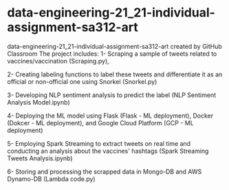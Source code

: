 # data-engineering-21_21-individual-assignment-sa312-art
data-engineering-21_21-individual-assignment-sa312-art created by GitHub Classroom
The project includes:
1- Scraping a sample of tweets related to vaccines/vaccination (Scraping.py),

2- Creating labeling functions to label these tweets and differentiate it as an official or non-official one using Snorkel (Snorkel.py)

3- Developing NLP sentiment analysis to predict the label (NLP Sentiment Analysis Model.ipynb)

4- Deploying the ML model using Flask (Flask - ML deployment), Docker (Dokcer - ML deployment), and Google Cloud Platform (GCP - ML deployment)

5- Employing Spark Streaming to extract tweets on real time and conducting an analysis about the vaccines' hashtags (Spark Streaming Tweets Analysis.ipynb)

6- Storing and processing the scrapped data in Mongo-DB and AWS Dynamo-DB (Lambda code.py)
